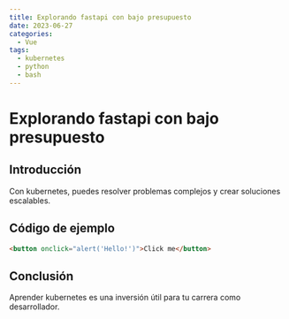 ```yaml
---
title: Explorando fastapi con bajo presupuesto
date: 2023-06-27
categories:
  - Vue
tags:
  - kubernetes
  - python
  - bash
---
```


# Explorando fastapi con bajo presupuesto

## Introducción

Con kubernetes, puedes resolver problemas complejos y crear soluciones escalables.

## Código de ejemplo

```html
<button onclick="alert('Hello!')">Click me</button>
```

## Conclusión

Aprender kubernetes es una inversión útil para tu carrera como desarrollador.